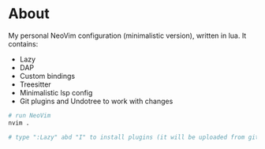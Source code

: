 # About

My personal NeoVim configuration (minimalistic version), written in lua. It contains:
* Lazy
* DAP
* Custom bindings
* Treesitter
* Minimalistic lsp config
* Git plugins and Undotree to work with changes

```sh
# run NeoVim
nvim .

# type ":Lazy" abd "I" to install plugins (it will be uploaded from github)
```
